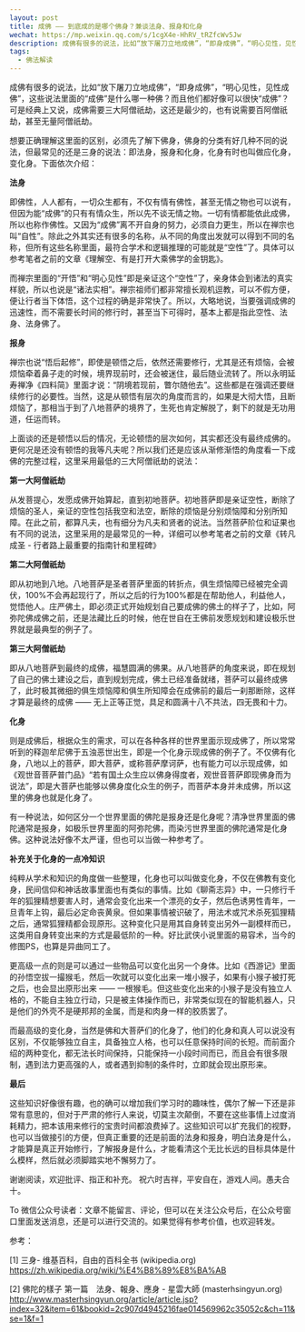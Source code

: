 ```yaml
---
layout: post
title: 成佛 —— 到底成的是哪个佛身？兼谈法身、报身和化身
wechat: https://mp.weixin.qq.com/s/1cgX4e-HhRV_tRZfcWv5Jw
description: 成佛有很多的说法，比如“放下屠刀立地成佛”，“即身成佛”，“明心见性，见性成佛”，这些说法里面的“成佛”是什么哪一种佛？法身，报身，还是化身？ 附议：聊斋中的变化身，孙悟空的变化身 ^_^
tags:
  - 佛法解读
---
```


成佛有很多的说法，比如“放下屠刀立地成佛”，“即身成佛”，“明心见性，见性成佛”，这些说法里面的“成佛”是什么哪一种佛？而且他们都好像可以很快“成佛”？可是经典上又说，成佛需要三大阿僧祇劫，这还是最少的，也有说需要百阿僧祇劫，甚至无量阿僧祇劫。



想要正确理解这里面的区别，必须先了解下佛身，佛身的分类有好几种不同的说法，但最常见的还是三身的说法：即法身，报身和化身，化身有时也叫做应化身，变化身。下面依次介绍：

**法身**


即佛性，人人都有，一切众生都有，不仅有情有佛性，甚至无情之物也可以说有，但因为能“成佛”的只有有情众生，所以先不谈无情之物。一切有情都能依此成佛，所以也称作佛性。又因为“成佛”离不开自身的努力，必须自力更生，所以在禅宗也叫“自性”。除此之外其实还有很多的名称，从不同的角度出发就可以得到不同的名称，但所有这些名称里面，最符合学术和逻辑推理的可能就是“空性”了。具体可以参考笔者之前的文章《理解空、有是打开大乘佛学的金钥匙》。



而禅宗里面的“开悟”和“明心见性”即是亲证这个“空性”了，亲身体会到诸法的真实样貌，所以也说是“诸法实相”。禅宗祖师们都非常擅长观机逗教，可以不假方便，便让行者当下体悟，这个过程的确是非常快了。所以，大略地说，当要强调成佛的迅速性，而不需要长时间的修行时，甚至当下可得时，基本上都是指此空性、法身、法身佛了。

**报身**


禅宗也说“悟后起修”，即使是顿悟之后，依然还需要修行，尤其是还有烦恼，会被烦恼牵着鼻子走的时候，境界现前时，还会被迷住，最后随业流转了。所以永明延寿禅净《四料简》里面才说：“阴境若现前，瞥尔随他去”。这些都是在强调还要继续修行的必要性。当然，这是从顿悟有层次的角度而言的，如果是大彻大悟，且断烦恼了，那相当于到了八地菩萨的境界了，生死也肯定解脱了，剩下的就是无功用道，任运而转。



上面谈的还是顿悟以后的情况，无论顿悟的层次如何，其实都还没有最终成佛的。更何况是还没有顿悟的我等凡夫呢？所以我们还是应该从渐修渐悟的角度看一下成佛的完整过程，这里采用最低的三大阿僧祇劫的说法：


**第一大阿僧祇劫**

从发菩提心，发愿成佛开始算起，直到初地菩萨。初地菩萨即是亲证空性，断除了烦恼的圣人，亲证的空性包括我空和法空，断除的烦恼是分别烦恼障和分别所知障。在此之前，都算凡夫，也有细分为凡夫和贤者的说法。当然菩萨阶位和证果也有不同的说法，这里采用的是最常见的一种，详细可以参考笔者之前的文章《转凡成圣 - 行者路上最重要的指南针和里程碑》



**第二大阿僧祇劫**

即从初地到八地。八地菩萨是圣者菩萨里面的转折点，俱生烦恼障已经被完全调伏，100%不会再起现行了，所以之后的行为100%都是在帮助他人，利益他人，觉悟他人。庄严佛土，即必须正式开始规划自己要成佛的佛土的样子了，比如，阿弥陀佛成佛之前，还是法藏比丘的时候，他在世自在王佛前发愿规划和建设极乐世界就是最典型的例子了。

**第三大阿僧祇劫**

即从八地菩萨到最终的成佛，福慧圆满的佛果。从八地菩萨的角度来说，即在规划了自己的佛土建设之后，直到规划完成，佛土已经准备就绪，菩萨可以最终成佛了，此时极其微细的俱生烦恼障和俱生所知障会在成佛前的最后一刹那断除，这样才算是最终的成佛 —— 无上正等正觉，具足和圆满十八不共法，四无畏和十力。

**化身**


则是成佛后，根据众生的需求，可以在各种各样的世界里面示现成佛了，所以常常听到的释迦牟尼佛于五浊恶世出生，即是一个化身示现成佛的例子了。不仅佛有化身，八地以上的菩萨，即大菩萨，或称菩萨摩诃萨，也有能力可以示现成佛，如《观世音菩萨普门品》“若有国土众生应以佛身得度者，观世音菩萨即现佛身而为说法”，即是大菩萨也能够以佛身度化众生的例子，而菩萨本身并未成佛，所以这里的佛身也就是化身了。



有一种说法，如何区分一个世界里面的佛陀是报身还是化身呢？清净世界里面的佛陀通常是报身，如极乐世界里面的阿弥陀佛，而染污世界里面的佛陀通常是化身佛。这种说法好像不太严谨，但也可以当做一种参考了。

**补充关于化身的一点冷知识**


纯粹从学术和知识的角度做一些整理，化身也可以叫做变化身，不仅在佛教有变化身，民间信仰和神话故事里面也有类似的事情。比如《聊斋志异》中，一只修行千年的狐狸精想要害人时，通常会变化出来一个漂亮的女子，然后色诱男性青年，一旦青年上钩，最后必定命丧黄泉。但如果事情被识破了，用法术或咒术杀死狐狸精之后，通常狐狸精都会现原形。这种变化只是用其自身转变出另外一副模样而已，这类用自身转变出来的方式是最低阶的一种。好比武侠小说里面的易容术，当今的修图PS，也算是异曲同工了。



更高级一点的则是可以通过一些物品可以变化出另一个身体。比如《西游记》里面的孙悟空拔一撮猴毛，然后一吹就可以变化出来一堆小猴子，如果有小猴子被打死之后，也会显出原形出来 —— 一根猴毛。但这些变化出来的小猴子是没有独立人格的，不能自主独立行动，只是被主体操作而已，非常类似现在的智能机器人，只是他们的外壳不是硬邦邦的金属，而是和肉身一样的胶质罢了。



而最高级的变化身，当然是佛和大菩萨们的化身了，他们的化身和真人可以说没有区别，不仅能够独立自主，具备独立人格，也可以任意保持时间的长短。而前面介绍的两种变化，都无法长时间保持，只能保持一小段时间而已，而且会有很多限制，遇到法力更高强的人，或者遇到抑制的条件时，立即就会现出原形来。

**最后**


这些知识好像很有趣，也的确可以增加我们学习时的趣味性，偶尔了解一下还是非常有意思的，但对于严肃的修行人来说，切莫主次颠倒，不要在这些事情上过度消耗精力，把本该用来修行的宝贵时间都浪费掉了。这些知识可以扩充我们的视野，也可以当做接引的方便，但真正重要的还是前面的法身和报身，明白法身是什么，才能算是真正开始修行，了解报身是什么，才能看清这个无比长远的目标具体是什么模样，然后就必须脚踏实地不懈努力了。



谢谢阅读，欢迎批评、指正和补充。
祝六时吉祥，平安自在，游戏人间。愚夫合十。

To 微信公众号读者：文章不能留言、评论，但可以在关注公众号后，在公众号窗口里面发送消息，还是可以进行交流的。如果觉得有参考价值，也欢迎转发。



参考：

[1] 三身- 维基百科，自由的百科全书 (wikipedia.org)
https://zh.wikipedia.org/wiki/%E4%B8%89%E8%BA%AB



[2] 佛陀的樣子 第一篇　法身、報身、應身 - 星雲大師 (masterhsingyun.org)
http://www.masterhsingyun.org/article/article.jsp?index=32&item=61&bookid=2c907d4945216fae014569962c35052c&ch=11&se=1&f=1

